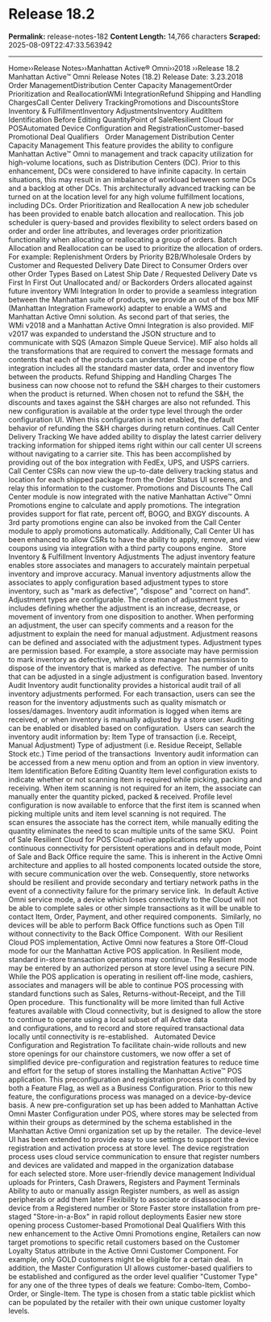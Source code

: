 # Release 18.2

**Permalink:** release-notes-182
**Content Length:** 14,766 characters
**Scraped:** 2025-08-09T22:47:33.563942

---

Home&rsaquo;&rsaquo;Release Notes&rsaquo;&rsaquo;Manhattan Active® Omni&rsaquo;&rsaquo;2018 ››Release 18.2 Manhattan Active&trade; Omni Release Notes (18.2) Release Date: 3.23.2018 &nbsp; Order ManagementDistribution Center Capacity ManagementOrder Prioritization and ReallocationWMi IntegrationRefund Shipping and Handling ChargesCall Center Delivery TrackingPromotions and DiscountsStore Inventory &amp; FulfillmentInventory AdjustmentsInventory AuditItem Identification Before Editing QuantityPoint of SaleResilient Cloud for POSAutomated Device Configuration and RegistrationCustomer-based Promotional Deal Qualifiers &nbsp; Order Management Distribution Center Capacity Management This feature provides the ability to configure Manhattan&nbsp;Active&trade; Omni to management and&nbsp;track capacity utilization for high-volume locations, such as Distribution Centers (DC). Prior to this enhancement, DCs were considered to have infinite capacity. In certain situations, this may result in an imbalance of workload between some DCs and a backlog at other DCs. This architecturally advanced tracking can be turned on at the location level for any high volume fulfillment locations, including DCs. Order Prioritization and Reallocation A new job scheduler has been provided to enable batch allocation and reallocation. This job scheduler is query-based and provides flexibility to select orders based on order and order line attributes, and leverages order prioritization functionality when allocating or reallocating a group of orders. Batch Allocation and Reallocation can be used to prioritize the allocation of orders. For example: Replenishment Orders by Priority B2B/Wholesale Orders by Customer and Requested Delivery Date Direct to Consumer Orders over other Order Types Based on Latest Ship Date / Requested Delivery Date vs First In First Out Unallocated and/ or Backorders Orders allocated against future inventory WMi Integration In order to provide a seamless integration between the Manhattan suite of products, we provide an out of the box MIF (Manhattan Integration Framework) adapter to enable a WMS and Manhattan Active&nbsp;Omni solution. As second part of that series,&nbsp;the WMi&nbsp;v2018&nbsp;and a Manhattan&nbsp;Active Omni Integration is also provided. MIF v2017 was expanded to understand the JSON structure and to communicate with SQS (Amazon Simple Queue Service). MIF also holds all the transformations that are required to convert the message formats and contents that each of the products can understand. The scope of the integration includes all the standard master data, order and inventory flow between the products. Refund Shipping and Handling Charges The business can now choose not to refund the S&amp;H charges to their customers when the product is returned. When chosen not to refund the S&amp;H, the discounts and taxes against the S&amp;H charges are also not refunded. This new configuration is available at the order type level through the order configuration UI. When this configuration is not enabled, the default behavior of refunding the S&amp;H charges during return continues. Call Center Delivery Tracking We have added ability to display the latest carrier delivery tracking information for shipped items right within our call center UI screens without navigating to a carrier site. This has been accomplished by providing out of the box integration with FedEx, UPS, and USPS carriers. Call Center CSRs can now view the up-to-date delivery tracking status and location for each shipped package from the Order Status UI screens, and relay this information to the customer. Promotions and Discounts The Call Center module is now integrated with the native Manhattan Active&trade; Omni Promotions engine to calculate and apply promotions. The integration provides support for flat rate, percent off, BOGO, and BXGY discounts. A 3rd&nbsp;party promotions engine can also be invoked from the Call Center module to apply promotions automatically. Additionally, Call Center UI has been enhanced to allow CSRs to have the ability to apply, remove, and view coupons using via integration with a third party coupons engine. &nbsp; Store Inventory &amp; Fulfillment Inventory Adjustments The adjust&nbsp;inventory feature enables store associates and managers to accurately maintain perpetual inventory and improve accuracy. Manual inventory adjustments allow&nbsp;the associates to apply configuration based adjustment types to store inventory,&nbsp;such as&nbsp;&quot;mark as defective&quot;, &quot;dispose&quot; and &quot;correct on hand&quot;. Adjustment types are&nbsp;configurable. The creation of adjustment types includes defining whether the adjustment is&nbsp;an&nbsp;increase,&nbsp;decrease, or movement of inventory&nbsp;from one disposition to another. When performing an adjustment,&nbsp;the user can specify comments and a reason for the adjustment to&nbsp;explain&nbsp;the need for&nbsp;manual adjustment.&nbsp;Adjustment reasons can be defined and associated with the adjustment types. Adjustment types are permission based. For&nbsp;example, a store associate&nbsp;may have permission to mark inventory as defective, while a store manager&nbsp;has permission to dispose of the inventory that is marked as defective.&nbsp; The number of units that can be adjusted in a single adjustment is configuration based. Inventory Audit Inventory audit&nbsp;functionality provides a historical audit trail of all inventory adjustments performed. For each transaction, users can see the reason for the inventory adjustments such as&nbsp;quality mismatch or losses/damages.&nbsp;Inventory audit information&nbsp;is logged when items are received, or when inventory is manually adjusted by a store user. Auditing can be enabled or disabled based on configuration.&nbsp; Users can search the inventory audit information by: Item Type of transaction (i.e. Receipt, Manual Adjustment) Type of adjustment (i.e. Residue Receipt, Sellable Stock etc.) Time period of the transactions &nbsp;Inventory audit information can be accessed from a new menu option and from an option&nbsp;in view inventory. Item Identification Before Editing Quantity Item level configuration exists to indicate whether or not scanning item is required while picking, packing and receiving. When item scanning is not required for an item, the associate can manually enter the quantity picked, packed &amp; received. Profile level configuration is now available to enforce that the first item is scanned when picking multiple units and item level scanning is not required. The scan&nbsp;ensures&nbsp;the associate has the correct item, while manually editing the quantity eliminates the need to scan multiple units of the same SKU. &nbsp; Point of Sale Resilient Cloud for POS Cloud-native applications rely upon continuous&nbsp;connectivity for persistent operations and in default mode, Point of Sale and Back Office require the same. This is inherent in the Active Omni architecture and applies to all hosted components located outside the store, with secure communication over the web.&nbsp;Consequently, store networks should be resilient and provide secondary and tertiary network paths in the event of a connectivity failure for the primary service link.&nbsp; In default Active Omni service mode, a device which loses connectivity to the Cloud will not be able to complete sales or other simple transactions as it will be unable to contact Item, Order, Payment, and other required components.&nbsp; Similarly, no devices will be able to perform Back Office functions such as Open Till without connectivity to the Back Office Component.&nbsp; With our Resilient Cloud POS&nbsp;implementation, Active Omni now features&nbsp;a Store&nbsp;Off-Cloud mode for our the Manhattan Active POS application. In Resilient mode, standard in-store transaction operations may continue. The Resilient&nbsp;mode may be entered by an authorized person at store level using a secure PIN. While the POS application is operating in&nbsp;resilient&nbsp;off-line mode, cashiers, associates and managers will be able to continue POS processing with standard&nbsp;functions&nbsp;such as Sales, Returns-without-Receipt,&nbsp;and the Till Open procedure.&nbsp; This functionality will be more limited than full Active features available with Cloud connectivity, but is designed to allow the store to continue to operate using a local subset of all Active data and&nbsp;configurations, and to record and store required transactional data locally until connectivity is re-established.&nbsp;&nbsp; Automated Device Configuration and Registration To facilitate chain-wide rollouts and new store openings for our&nbsp;chainstore&nbsp;customers, we now offer&nbsp;a set of simplified device pre-configuration and registration features to reduce time and effort for the setup of stores installing the Manhattan Active&trade; POS application.&nbsp;This&nbsp;preconfiguration&nbsp;and registration process is controlled by both a Feature Flag, as well as a Business Configuration.&nbsp;Prior&nbsp;to this new feature, the configurations process was managed on a device-by-device basis. A new pre-configuration set up has been added to Manhattan Active Omni&nbsp;Master Configuration under POS, where stores may be selected from within their groups as&nbsp;determined&nbsp;by the schema established in the Manhattan Active Omni organization&nbsp;set up by the retailer.&nbsp;&nbsp;The device-level UI has been extended to provide easy to use settings to support the device registration and activation process at store level. The device registration process uses cloud service communication to&nbsp;ensure&nbsp;that&nbsp;register numbers and devices are validated and mapped in the organization database for&nbsp;each selected store. More user-friendly device management Individual uploads for Printers, Cash Drawers, Registers and Payment Terminals Ability to auto or manually assign Register numbers, as well as assign peripherals or add them later Flexibility to associate or disassociate a device from a Registered number or Store Faster store installation from pre-staged &quot;Store-in-a-Box&quot; in rapid rollout deployments Easier new store opening process Customer-based Promotional Deal Qualifiers With this new&nbsp;enhancement&nbsp;to the Active Omni Promotions engine, Retailers can now target promotions to specific retail customers based on the Customer Loyalty Status attribute in the Active Omni Customer Component. For example, only GOLD customers might be eligible for a certain deal.&nbsp;&nbsp; In addition, the Master Configuration UI allows customer-based qualifiers to be established and configured as the&nbsp;order level qualifier &quot;Customer Type&quot; for any one of the three types of deals we feature: Combo-Item, Combo-Order, or Single-Item.&nbsp;The type is chosen from a static table&nbsp;picklist&nbsp;which can be populated by the retailer with their own unique customer loyalty levels.